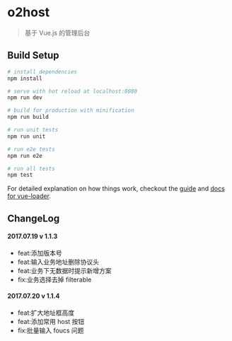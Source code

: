 # o2host

> 基于 Vue.js 的管理后台

## Build Setup

``` bash
# install dependencies
npm install

# serve with hot reload at localhost:8080
npm run dev

# build for production with minification
npm run build

# run unit tests
npm run unit

# run e2e tests
npm run e2e

# run all tests
npm test
```

For detailed explanation on how things work, checkout the [guide](http://vuejs-templates.github.io/webpack/) and [docs for vue-loader](http://vuejs.github.io/vue-loader).

## ChangeLog

#### 2017.07.19 v 1.1.3
- feat:添加版本号
- feat:输入业务地址删除协议头
- feat:业务下无数据时提示新增方案
- fix:业务选择去掉 filterable

#### 2017.07.20 v 1.1.4
- feat:扩大地址框高度
- feat:添加常用 host 按钮
- fix:批量输入 foucs 问题